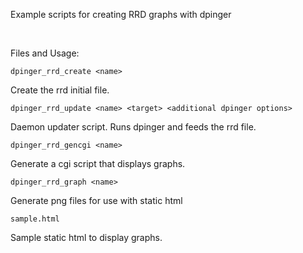 Example scripts for creating RRD graphs with dpinger

<br>

Files and Usage:

    dpinger_rrd_create <name>

Create the rrd initial file.

    dpinger_rrd_update <name> <target> <additional dpinger options>

Daemon updater script. Runs dpinger and feeds the rrd file.

    dpinger_rrd_gencgi <name>

Generate a cgi script that displays graphs.

    dpinger_rrd_graph <name>

Generate png files for use with static html

    sample.html

Sample static html to display graphs.

